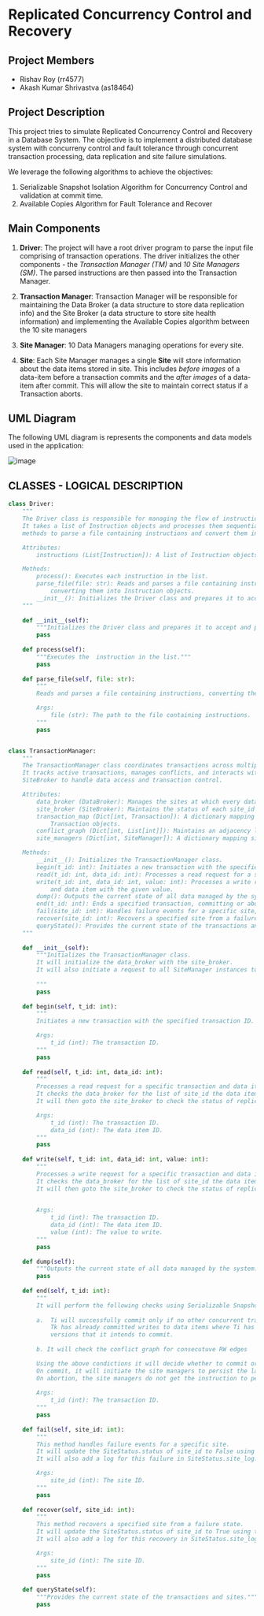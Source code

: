 # Replicated Concurrency Control and Recovery

## Project Members

- Rishav Roy (rr4577)
- Akash Kumar Shrivastva (as18464)

## Project Description

This project tries to simulate Replicated Concurrency Control and Recovery in a Database System. The objective is to implement a distributed database system with concurreny control and fault tolerance through concurrent transaction processing, data replication and site failure simulations.

We leverage the following algorithms to achieve the objectives:

1. Serializable Snapshot Isolation Algorithm for Concurrency Control and validation at commit time.
2. Available Copies Algorithm for Fault Tolerance and Recover

## Main Components

1. __Driver__: The project will have a root driver program to parse the input file comprising of transaction operations. The driver initializes the other components - the *Transaction Manager (TM)* and *10 Site Managers (SM)*. The parsed instructions are then passed into the Transaction Manager.

2. __Transaction Manager__: Transaction Manager will be responsible for maintaining the Data Broker (a data structure to store data replication info) and the Site Broker (a data structure to store site health information) and implementing the Available Copies algorithm between the 10 site managers

3. __Site Manager__: 10 Data Managers managing operations for every site.

4. __Site__: Each Site Manager manages a single __Site__ will store information about the data items stored in site. This includes *before images* of a data-item before a transaction commits and the *after images* of a data-item after commit. This will allow the site to maintain correct status if a Transaction aborts.

## UML Diagram

The following UML diagram is represents the components and data models used in the application:

![image](./uml_diagram.png)


## CLASSES - LOGICAL DESCRIPTION 

```python
class Driver:
    """
    The Driver class is responsible for managing the flow of instructions within the system. 
    It takes a list of Instruction objects and processes them sequentially. The class provides 
    methods to parse a file containing instructions and convert them into executable commands.

    Attributes:
        instructions (List[Instruction]): A list of Instruction objects to be processed.

    Methods:
        process(): Executes each instruction in the list.
        parse_file(file: str): Reads and parses a file containing instructions, 
            converting them into Instruction objects.
        __init__(): Initializes the Driver class and prepares it to accept and process instructions.
    """
    
    def __init__(self):
        """Initializes the Driver class and prepares it to accept and process instructions."""
        pass
    
    def process(self):
        """Executes the  instruction in the list."""
        pass
    
    def parse_file(self, file: str):
        """
        Reads and parses a file containing instructions, converting them into Instruction objects.

        Args:
            file (str): The path to the file containing instructions.
        """
        pass
```

```python

class TransactionManager:
    """
    The TransactionManager class coordinates transactions across multiple sites. 
    It tracks active transactions, manages conflicts, and interacts with DataBroker and 
    SiteBroker to handle data access and transaction control.

    Attributes:
        data_broker (DataBroker): Manages the sites at which every data_id is replicated
        site_broker (SiteBroker): Maintains the status of each site_id
        transaction_map (Dict[int, Transaction]): A dictionary mapping transaction IDs to 
            Transaction objects.
        conflict_graph (Dict[int, List[int]]): Maintains an adjacency list representing transaction conflicts.
        site_managers (Dict[int, SiteManager]): A dictionary mapping site IDs to SiteManager instances.

    Methods:
        __init__(): Initializes the TransactionManager class.
        begin(t_id: int): Initiates a new transaction with the specified transaction ID.
        read(t_id: int, data_id: int): Processes a read request for a specific transaction and data item.
        write(t_id: int, data_id: int, value: int): Processes a write request for a specific transaction 
            and data item with the given value.
        dump(): Outputs the current state of all data managed by the system.
        end(t_id: int): Ends a specified transaction, committing or aborting based on conditions.
        fail(site_id: int): Handles failure events for a specific site, updating the transaction state.
        recover(site_id: int): Recovers a specified site from a failure state.
        queryState(): Provides the current state of the transactions and sites for debugging purpose.
    """
    
    def __init__(self):
        """Initializes the TransactionManager class.
        It will initialize the data_broker with the site_broker.
        It will also initiate a request to all SiteManager instances to write a default value for data items.
        
        """
        pass
    
    def begin(self, t_id: int):
        """
        Initiates a new transaction with the specified transaction ID.

        Args:
            t_id (int): The transaction ID.
        """
        pass
    
    def read(self, t_id: int, data_id: int):
        """
        Processes a read request for a specific transaction and data item.
        It checks the data_broker for the list of site_id the data item is replicated at.
        It will then goto the site_broker to check the status of replica sites and try to initiate a read using a specific SiteManager using Available Copies algorithm.

        Args:
            t_id (int): The transaction ID.
            data_id (int): The data item ID.
        """
        pass
    
    def write(self, t_id: int, data_id: int, value: int):
        """
        Processes a write request for a specific transaction and data item with the given value.
        It checks the data_broker for the list of site_id the data item is replicated at.
        It will then goto the site_broker to check the status of replica sites and try to initiate writes for all site managers containing the data item using Available Copies algorithm.
        

        Args:
            t_id (int): The transaction ID.
            data_id (int): The data item ID.
            value (int): The value to write.
        """
        pass
    
    def dump(self):
        """Outputs the current state of all data managed by the system."""
        pass
    
    def end(self, t_id: int):
        """
        It will perform the following checks using Serializable Snapshot Algorithm:
        
        a.  Ti will successfully commit only if no other concurrent transaction 
            Tk has already committed writes to data items where Ti has written
            versions that it intends to commit.
            
        b. It will check the conflict graph for consecutuve RW edges

        Using the above condictions it will decide whether to commit or abort a transaction.
        On commit, it will initiate the site managers to persist the latest value of the data item written by t_id using data_history.
        On abortion, the site managers do not get the instruction to persist the value of data item. 
    
        Args:
            t_id (int): The transaction ID.
        """
        pass
    
    def fail(self, site_id: int):
        """
        This method handles failure events for a specific site.
        It will update the SiteStatus.status of site_id to False using the site_broker.
        It will also add a log for this failure in SiteStatus.site_log.

        Args:
            site_id (int): The site ID.
        """
        pass
    
    def recover(self, site_id: int):
        """
        This method recovers a specified site from a failure state.
        It will update the SiteStatus.status of site_id to True using the site_broker.
        It will also add a log for this recovery in SiteStatus.site_log.

        Args:
            site_id (int): The site ID.
        """
        pass
    
    def queryState(self):
        """Provides the current state of the transactions and sites."""
        pass


```
